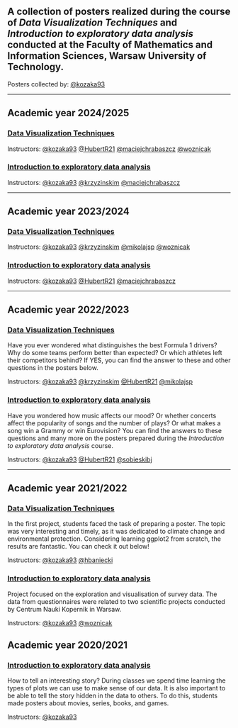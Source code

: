 ## A collection of posters realized during the course of *Data Visualization Techniques* and *Introduction to exploratory data analysis* conducted at the Faculty of Mathematics and Information Sciences, Warsaw University of Technology.

Posters collected by: [@kozaka93](https://github.com/kozaka93)

---

## Academic year 2024/2025

### [Data Visualization Techniques](https://github.com/kozaka93/posters/tree/main/2024-2025/DataVisualizationTechniques)



Instructors: [@kozaka93](https://github.com/kozaka93) [@HubertR21](https://github.com/HubertR21) [@maciejchrabaszcz](https://github.com/maciejchrabaszcz) [@woznicak](https://github.com/woznicak)

### [Introduction to exploratory data analysis](https://github.com/kozaka93/posters/tree/main/2024-2025/ExploratoryDataAnalysis)



Instructors: [@kozaka93](https://github.com/kozaka93) [@krzyzinskim](https://github.com/krzyzinskim) [@maciejchrabaszcz](https://github.com/maciejchrabaszcz)


---

## Academic year 2023/2024

### [Data Visualization Techniques](https://github.com/kozaka93/posters/tree/main/2023-2024/DataVisualizationTechniques)

Instructors: [@kozaka93](https://github.com/kozaka93) [@krzyzinskim](https://github.com/krzyzinskim) [@mikolajsp](https://github.com/mikolajsp) [@woznicak](https://github.com/woznicak)

### [Introduction to exploratory data analysis](https://github.com/kozaka93/posters/tree/main/2023-2024/ExploratoryDataAnalysis)

Instructors: [@kozaka93](https://github.com/kozaka93) [@HubertR21](https://github.com/HubertR21) [@maciejchrabaszcz](https://github.com/maciejchrabaszcz)

---

## Academic year 2022/2023

### [Data Visualization Techniques](https://github.com/kozaka93/posters/tree/main/2022-2023/DataVisualizationTechniques)

Have you ever wondered what distinguishes the best Formula 1 drivers? Why do some teams perform better than expected? Or which athletes left their competitors behind? If YES, you can find the answer to these and other questions in the posters below.

Instructors: [@kozaka93](https://github.com/kozaka93) [@krzyzinskim](https://github.com/krzyzinskim) [@HubertR21](https://github.com/HubertR21) [@mikolajsp](https://github.com/mikolajsp)

### [Introduction to exploratory data analysis](https://github.com/kozaka93/posters/tree/main/2022-2023/ExploratoryDataAnalysis)

Have you wondered how music affects our mood? Or whether concerts affect the popularity of songs and the number of plays? Or what makes a song win a Grammy or win Eurovision? You can find the answers to these questions and many more on the posters prepared during the *Introduction to exploratory data analysis* course.

Instructors: [@kozaka93](https://github.com/kozaka93) [@HubertR21](https://github.com/HubertR21) [@sobieskibj](https://github.com/sobieskibj)

---

## Academic year 2021/2022

### [Data Visualization Techniques](https://github.com/kozaka93/posters/tree/main/2021-2022/DataVisualizationTechniques)

In the first project, students faced the task of preparing a poster. The topic was very interesting and timely, as it was dedicated to climate change and environmental protection. Considering learning ggplot2 from scratch, the results are fantastic. You can check it out below!

Instructors: [@kozaka93](https://github.com/kozaka93) [@hbaniecki](https://github.com/hbaniecki)

### [Introduction to exploratory data analysis](https://github.com/kozaka93/posters/tree/main/2021-2022/ExploratoryDataAnalysis)

Project focused on the exploration and visualisation of survey data. The data from questionnaires were related to two scientific projects conducted by Centrum Nauki Kopernik in Warsaw.

Instructors: [@kozaka93](https://github.com/kozaka93) [@woznicak](https://github.com/woznicak)


## Academic year 2020/2021

### [Introduction to exploratory data analysis](https://github.com/kozaka93/posters/tree/main/2020-2021/ExploratoryDataAnalysis)

How to tell an interesting story? During classes we spend time learning the types of plots we can use to make sense of our data. It is also important to be able to tell the story hidden in the data to others. To do this, students made posters about movies, series, books, and games.

Instructors: [@kozaka93](https://github.com/kozaka93) 
